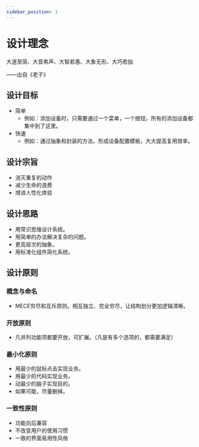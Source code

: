 ```yaml
---
sidebar_position: 1
---
```


# 设计理念
大道至简、大音希声、大智若愚、大象无形、大巧若拙

——出自《老子》

## 设计目标
- 简单
  - 例如：添加设备时，只需要通过一个菜单，一个按钮，所有的添加设备都集中到了这里。
- 快速
  - 例如：通过抽象和封装的方法，形成设备配置模板，大大提高复用效率。
## 设计宗旨
- 消灭重复的动作
- 减少生命的浪费
- 增进人性化体验

## 设计思路

- 用常识思维设计系统。
- 用简单的办法解决复杂的问题。
- 更高层次的抽象。
- 用标准化组件简化系统。

## 设计原则
### 概念与命名
- MECE穷尽和互斥原则。相互独立、完全穷尽，让结构划分更加逻辑清晰。 

### 开放原则
- 凡并列功能项都要开放，可扩展。（凡是有多个选项的，都需要满足）
  
### 最小化原则

- 用最少的鼠标点击实现业务。
- 用最少的代码实现业务。
- 动最少的脑子实现目的。
- 如果可能，尽量删掉。

### 一致性原则	
- 功能向后兼容
- 不改变用户的使用习惯
- 一致的界面易用性风格